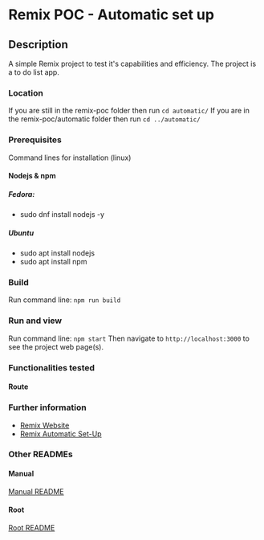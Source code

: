 # Remix POC - Automatic set up

## Description
A simple Remix project to test it's capabilities and efficiency.
The project is a to do list app.

### Location
If you are still in the remix-poc folder then run `cd automatic/`
If you are in the remix-poc/automatic folder then run `cd ../automatic/`

### Prerequisites
Command lines for installation (linux)

#### Nodejs & npm
##### Fedora:
- sudo dnf install nodejs -y
##### Ubuntu
- sudo apt install nodejs
- sudo apt install npm

### Build
Run command line: `npm run build`

### Run and view
Run command line: `npm start`
Then navigate to `http://localhost:3000` to see the project web page(s).

### Functionalities tested
#### Route

### Further information
- [Remix Website](https://remix.run/)
- [Remix Automatic Set-Up](https://remix.run/docs/en/main/other-api/create-remix)

### Other READMEs
#### Manual
[Manual README](../manual/README.md)
#### Root
[Root README](../README.md)
